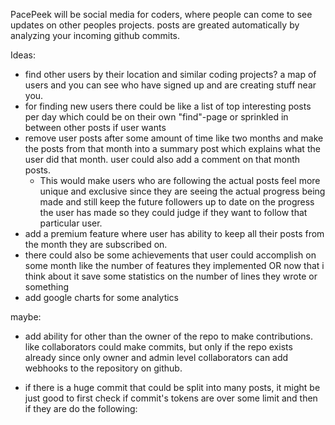 
PacePeek will be social media for coders, where people can come to see updates on other peoples projects. posts are greated automatically by analyzing your incoming github commits.

Ideas:
- find other users by their location and similar coding projects? a map of users and you can see who have signed up and are creating stuff near you.
- for finding new users there could be like a list of top interesting posts per day which could be on their own "find"-page or sprinkled in between other posts if user wants
- remove user posts after some amount of time like two months and make the posts from that month into a summary post which explains what the user did that month. user could also add a comment on that month posts.
  - This would make users who are following the actual posts feel more unique and exclusive since they are seeing the actual progress being made and still keep the future followers up to date on the progress the user has made so they could judge if they want to follow that particular user.
- add a premium feature where user has ability to keep all their posts from the month they are subscribed on.
- there could also be some achievements that user could accomplish on some month like the number of features they implemented OR now that i think about it save some statistics on the number of lines they wrote or something
- add google charts for some analytics

maybe:
- add ability for other than the owner of the repo to make contributions. like collaborators could make commits, but only if the repo exists already since only owner and admin level collaborators can add webhooks to the repository on github.

- if there is a huge commit that could be split into many posts, it might be just good to first check if commit's tokens are over some limit and then if they are do the following:
